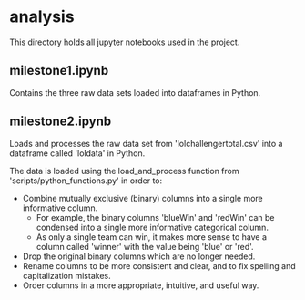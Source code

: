 # analysis

This directory holds all jupyter notebooks used in the project.

## milestone1.ipynb

Contains the three raw data sets loaded into dataframes in Python.

## milestone2.ipynb

Loads and processes the raw data set from 'lolchallengertotal.csv' into a dataframe called 'loldata' in Python.

The data is loaded using the load_and_process function from 'scripts/python_functions.py' in order to:
   - Combine mutually exclusive (binary) columns into a single more informative column.
       - For example, the binary columns 'blueWin' and 'redWin' can be condensed into a single more informative categorical column.
       - As only a single team can win, it makes more sense to have a column called 'winner' with the value being 'blue' or 'red'. 
   - Drop the original binary columns which are no longer needed. 
   - Rename columns to be more consistent and clear, and to fix spelling and capitalization mistakes. 
   - Order columns in a more appropriate, intuitive, and useful way.
